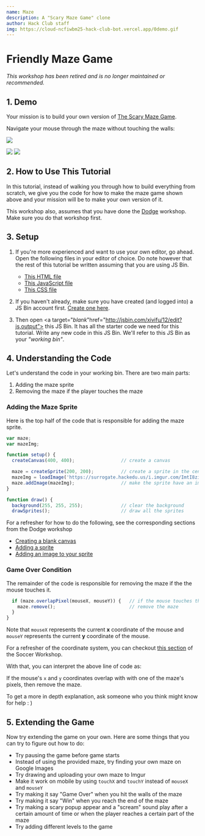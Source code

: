 ```yaml
---
name: Maze
description: A "Scary Maze Game" clone
author: Hack Club staff
img: https://cloud-ncfiwbm25-hack-club-bot.vercel.app/0demo.gif
---
```


# Friendly Maze Game

_This workshop has been retired and is no longer maintained or recommended._

## 1. Demo

Your mission is to build your own version of [The Scary Maze Game](http://www.playscarymazegame.net/play-scary-maze-game/).

Navigate your mouse through the maze without touching the walls:

![](https://cloud-ncfiwbm25-hack-club-bot.vercel.app/0demo.gif)

[![](https://cloud-ncfiwbm25-hack-club-bot.vercel.app/2bttn_play_now.png)][demo_output]
[![](https://cloud-ncfiwbm25-hack-club-bot.vercel.app/3bttn_view_code.png)][demo]

[demo]: https://jsbin.com/gist/58278dcbe1d720678fec17561a112be7
[demo_output]: https://jsbin.com/gist/58278dcbe1d720678fec17561a112be7

## 2. How to Use This Tutorial

In this tutorial, instead of walking you through how to build everything from scratch, we give you the code for how to make the maze game shown above and your mission will be to make your own version of it.

This workshop also, assumes that you have done the [Dodge](../dodge/) workshop. Make sure you do that workshop first.

## 3. Setup

1. If you're more experienced and want to use your own editor, go ahead. Open the following files in your editor of choice. Do note however that the rest of this tutorial be written assuming that you are using JS Bin.

   - [This HTML file](https://github.com/hackclub/hackclub/blob/master/workshops/maze/examples/demo/index.html)
   - [This JavaScript file](https://github.com/hackclub/hackclub/blob/master/workshops/maze/examples/demo/main.js)
   - [This CSS file](https://github.com/hackclub/hackclub/blob/master/workshops/maze/examples/demo/style.css)

2. If you haven't already, make sure you have created (and logged into) a JS Bin account first. <a href="https://jsbin.com/register" target="_blank_">Create one here</a>.
3. Then open <a target="_blank_"href="http://jsbin.com/xivifu/12/edit?js,output"> this JS Bin</a>. It has all the starter code we need for this tutorial. Write any new code in this JS Bin. We'll refer to this JS Bin as your _"working bin"_.

## 4. Understanding the Code

Let's understand the code in your working bin. There are two main parts:

1. Adding the maze sprite
2. Removing the maze if the player touches the maze

### Adding the Maze Sprite

Here is the top half of the code that is responsible for adding the maze sprite.

```js
var maze;
var mazeImg;

function setup() {
  createCanvas(400, 400);                 // create a canvas

  maze = createSprite(200, 200);          // create a sprite in the center
  mazeImg = loadImage('https://surrogate.hackedu.us/i.imgur.com/ImtI8zi.png');    // load an image
  maze.addImage(mazeImg);                 // make the sprite have an image
}

function draw() {
  background(255, 255, 255);              // clear the background
  drawSprites();                          // draw all the sprites
```

For a refresher for how to do the following, see the corresponding sections from the Dodge workshop

- [Creating a blank canvas](https://github.com/hackclub/hackclub/blob/master/workshops/dodge/blank_canvas.md)
- [Adding a sprite](https://github.com/hackclub/hackclub/blob/master/workshops/dodge/add_player_sprite.md)
- [Adding an image to your sprite](https://github.com/hackclub/hackclub/blob/master/workshops/dodge/player_image.md)

### Game Over Condition

The remainder of the code is responsible for removing the maze if the the mouse touches it.

```js
  if (maze.overlapPixel(mouseX, mouseY)) {   // if the mouse touches the image
    maze.remove();                           // remove the maze
  }
}
```

Note that `mouseX` represents the current **x** coordinate of the mouse and `mouseY` represents the current **y** coordinate of the mouse.

For a refresher of the coordinate system, you can checkout <a href="https://github.com/hackclub/hackclub/blob/master/workshops/soccer/add_player_sprite.md#understanding-the-coordinate-system" target="_blank"> this section</a> of the Soccer Workshop.

With that, you can interpret the above line of code as:

If the mouse's `x` and `y` coordinates overlap with with one of the maze's pixels, then remove the maze.

To get a more in depth explanation, ask someone who you think might know for help : )

## 5. Extending the Game

Now try extending the game on your own. Here are some things that you can try to figure out how to do:

- Try pausing the game before game starts
- Instead of using the provided maze, try finding your own maze on Google Images
- Try drawing and uploading your own maze to Imgur
- Make it work on mobile by using `touchX` and `touchY` instead of `mouseX` and `mouseY`
- Try making it say "Game Over" when you hit the walls of the maze
- Try making it say "Win" when you reach the end of the maze
- Try making a scary popup appear and a "scream" sound play after a certain amount of time or when the player reaches a certain part of the maze
- Try adding different levels to the game
